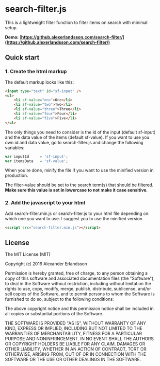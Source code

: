 # search-filter.js
This is a lightweight filter function to filter items on search with minimal setup.

**Demo: [https://github.alexerlandsson.com/search-filter/](https://github.alexerlandsson.com/search-filter/)**

## Quick start
### 1. Create the html markup
The default markup looks like this:

```html
<input type="text" id="sf-input" />
<ul>
	<li sf-value="one">One</li>
	<li sf-value="two">Two</li>
	<li sf-value="three">Three</li>
	<li sf-value="four">Four</li>
	<li sf-value="five">Five</li>
</ul>
```

The only things you need to consider is the id of the input (default sf-input) and the data value of the items (default sf-value).
If you want to use you own id and data value, go to search-filter.js and change the following variables:

```javascript
var inputId 	= 'sf-input';
var itemsData 	= 'sf-value';
```

When you're done, minify the file if you want to use the minified version in production.

The filter-value should be set to the search term(s) that should be filtered. **Make sure this value is set in lowercase to not make it case sensitive**.

### 2. Add the javascript to your html
Add search-filter.min.js or search-filter.js to your html file depending on which one you want to use. I suggest you to use the minified version.

```html
<script src="search-filter.min.js"></script>
```

## License
The MIT License (MIT)

Copyright (c) 2016 Alexander Erlandsson

Permission is hereby granted, free of charge, to any person obtaining a copy of this software and associated documentation files (the "Software"), to deal in the Software without restriction, including without limitation the rights to use, copy, modify, merge, publish, distribute, sublicense, and/or sell copies of the Software, and to permit persons to whom the Software is furnished to do so, subject to the following conditions:

The above copyright notice and this permission notice shall be included in all copies or substantial portions of the Software.

THE SOFTWARE IS PROVIDED "AS IS", WITHOUT WARRANTY OF ANY KIND, EXPRESS OR IMPLIED, INCLUDING BUT NOT LIMITED TO THE WARRANTIES OF MERCHANTABILITY, FITNESS FOR A PARTICULAR PURPOSE AND NONINFRINGEMENT. IN NO EVENT SHALL THE AUTHORS OR COPYRIGHT HOLDERS BE LIABLE FOR ANY CLAIM, DAMAGES OR OTHER LIABILITY, WHETHER IN AN ACTION OF CONTRACT, TORT OR OTHERWISE, ARISING FROM, OUT OF OR IN CONNECTION WITH THE SOFTWARE OR THE USE OR OTHER DEALINGS IN THE SOFTWARE.